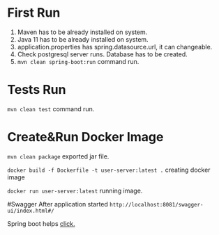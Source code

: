 # First Run

1. Maven has to be already installed on system.
2. Java 11 has to be already installed on system.
3. application.properties has spring.datasource.url, it can changeable.
4. Check postgresql server runs. Database has to be created.
5. `mvn clean spring-boot:run` command run.

# Tests Run

`mvn clean test` command run.


# Create&Run Docker Image
`mvn clean package` exported jar file.

`docker build -f Dockerfile -t user-server:latest .` creating docker image

`docker run user-server:latest` running image.

#Swagger
After application started `http://localhost:8081/swagger-ui/index.html#/`


Spring boot helps [click.](HELP.md)
